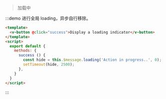 > 加载中

:::demo 进行全局 loading，异步自行移除。

```html
<template>
  <v-button @click="success">Display a loading indicator</v-button>
</template>
<script>
  export default {
    methods: {
      success () {
        const hide = this.$message.loading('Action in progress..', 0);
        setTimeout(hide, 2500);
      },
    }
  }
</script>
```
:::
